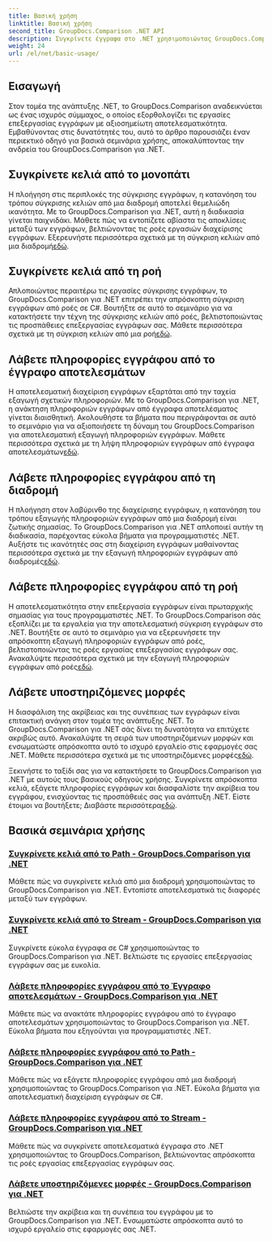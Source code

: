 ```yaml
---
title: Βασική χρήση
linktitle: Βασική χρήση
second_title: GroupDocs.Comparison .NET API
description: Συγκρίνετε έγγραφα στο .NET χρησιμοποιώντας GroupDocs.Comparison. Μάθετε βασικούς οδηγούς χρήσης που καλύπτουν τη σύγκριση κελιών, την εξαγωγή πληροφοριών εγγράφων και τις υποστηριζόμενες μορφές.
weight: 24
url: /el/net/basic-usage/
---
```

## Εισαγωγή

Στον τομέα της ανάπτυξης .NET, το GroupDocs.Comparison αναδεικνύεται ως ένας ισχυρός σύμμαχος, ο οποίος εξορθολογίζει τις εργασίες επεξεργασίας εγγράφων με αξιοσημείωτη αποτελεσματικότητα. Εμβαθύνοντας στις δυνατότητές του, αυτό το άρθρο παρουσιάζει έναν περιεκτικό οδηγό για βασικά σεμινάρια χρήσης, αποκαλύπτοντας την ανδρεία του GroupDocs.Comparison για .NET.

## Συγκρίνετε κελιά από το μονοπάτι
 Η πλοήγηση στις περιπλοκές της σύγκρισης εγγράφων, η κατανόηση του τρόπου σύγκρισης κελιών από μια διαδρομή αποτελεί θεμελιώδη ικανότητα. Με το GroupDocs.Comparison για .NET, αυτή η διαδικασία γίνεται παιχνιδάκι. Μάθετε πώς να εντοπίζετε αβίαστα τις αποκλίσεις μεταξύ των εγγράφων, βελτιώνοντας τις ροές εργασιών διαχείρισης εγγράφων. Εξερευνήστε περισσότερα σχετικά με τη σύγκριση κελιών από μια διαδρομή[εδώ](./compare-cells-from-path/).

## Συγκρίνετε κελιά από τη ροή
Απλοποιώντας περαιτέρω τις εργασίες σύγκρισης εγγράφων, το GroupDocs.Comparison για .NET επιτρέπει την απρόσκοπτη σύγκριση εγγράφων από ροές σε C#. Βουτήξτε σε αυτό το σεμινάριο για να κατακτήσετε την τέχνη της σύγκρισης κελιών από ροές, βελτιστοποιώντας τις προσπάθειες επεξεργασίας εγγράφων σας. Μάθετε περισσότερα σχετικά με τη σύγκριση κελιών από μια ροή[εδώ](./compare-cells-from-stream/).

## Λάβετε πληροφορίες εγγράφου από το έγγραφο αποτελεσμάτων
 Η αποτελεσματική διαχείριση εγγράφων εξαρτάται από την ταχεία εξαγωγή σχετικών πληροφοριών. Με το GroupDocs.Comparison για .NET, η ανάκτηση πληροφοριών εγγράφων από έγγραφα αποτελέσματος γίνεται διαισθητική. Ακολουθήστε τα βήματα που περιγράφονται σε αυτό το σεμινάριο για να αξιοποιήσετε τη δύναμη του GroupDocs.Comparison για αποτελεσματική εξαγωγή πληροφοριών εγγράφων. Μάθετε περισσότερα σχετικά με τη λήψη πληροφοριών εγγράφων από έγγραφα αποτελεσμάτων[εδώ](./get-document-info-from-result-document/).

## Λάβετε πληροφορίες εγγράφου από τη διαδρομή
Η πλοήγηση στον λαβύρινθο της διαχείρισης εγγράφων, η κατανόηση του τρόπου εξαγωγής πληροφοριών εγγράφων από μια διαδρομή είναι ζωτικής σημασίας. Το GroupDocs.Comparison για .NET απλοποιεί αυτήν τη διαδικασία, παρέχοντας εύκολα βήματα για προγραμματιστές .NET. Αυξήστε τις ικανότητές σας στη διαχείριση εγγράφων μαθαίνοντας περισσότερα σχετικά με την εξαγωγή πληροφοριών εγγράφων από διαδρομές[εδώ](./get-document-info-from-path/).

## Λάβετε πληροφορίες εγγράφου από τη ροή
 Η αποτελεσματικότητα στην επεξεργασία εγγράφων είναι πρωταρχικής σημασίας για τους προγραμματιστές .NET. Το GroupDocs.Comparison σάς εξοπλίζει με τα εργαλεία για την αποτελεσματική σύγκριση εγγράφων στο .NET. Βουτήξτε σε αυτό το σεμινάριο για να εξερευνήσετε την απρόσκοπτη εξαγωγή πληροφοριών εγγράφων από ροές, βελτιστοποιώντας τις ροές εργασίας επεξεργασίας εγγράφων σας. Ανακαλύψτε περισσότερα σχετικά με την εξαγωγή πληροφοριών εγγράφων από ροές[εδώ](./get-document-info-from-stream/).

## Λάβετε υποστηριζόμενες μορφές
Η διασφάλιση της ακρίβειας και της συνέπειας των εγγράφων είναι επιτακτική ανάγκη στον τομέα της ανάπτυξης .NET. Το GroupDocs.Comparison για .NET σάς δίνει τη δυνατότητα να επιτύχετε ακριβώς αυτό. Ανακαλύψτε τη σειρά των υποστηριζόμενων μορφών και ενσωματώστε απρόσκοπτα αυτό το ισχυρό εργαλείο στις εφαρμογές σας .NET. Μάθετε περισσότερα σχετικά με τις υποστηριζόμενες μορφές[εδώ](./get-supported-formats/).

 Ξεκινήστε το ταξίδι σας για να κατακτήσετε το GroupDocs.Comparison για .NET με αυτούς τους βασικούς οδηγούς χρήσης. Συγκρίνετε απρόσκοπτα κελιά, εξάγετε πληροφορίες εγγράφων και διασφαλίστε την ακρίβεια του εγγράφου, ενισχύοντας τις προσπάθειές σας για ανάπτυξη .NET. Είστε έτοιμοι να βουτήξετε; Διαβάστε περισσότερα[εδώ](https://tutorials.groupdocs.com/comparison/net).
## Βασικά σεμινάρια χρήσης
### [Συγκρίνετε κελιά από το Path - GroupDocs.Comparison για .NET](./compare-cells-from-path/)
Μάθετε πώς να συγκρίνετε κελιά από μια διαδρομή χρησιμοποιώντας το GroupDocs.Comparison για .NET. Εντοπίστε αποτελεσματικά τις διαφορές μεταξύ των εγγράφων.
### [Συγκρίνετε κελιά από το Stream - GroupDocs.Comparison για .NET](./compare-cells-from-stream/)
Συγκρίνετε εύκολα έγγραφα σε C# χρησιμοποιώντας το GroupDocs.Comparison για .NET. Βελτιώστε τις εργασίες επεξεργασίας εγγράφων σας με ευκολία.
### [Λάβετε πληροφορίες εγγράφου από το Έγγραφο αποτελεσμάτων - GroupDocs.Comparison για .NET](./get-document-info-from-result-document/)
Μάθετε πώς να ανακτάτε πληροφορίες εγγράφου από το έγγραφο αποτελεσμάτων χρησιμοποιώντας το GroupDocs.Comparison για .NET. Εύκολα βήματα που εξηγούνται για προγραμματιστές .NET.
### [Λάβετε πληροφορίες εγγράφου από το Path - GroupDocs.Comparison για .NET](./get-document-info-from-path/)
Μάθετε πώς να εξάγετε πληροφορίες εγγράφου από μια διαδρομή χρησιμοποιώντας το GroupDocs.Comparison για .NET. Εύκολα βήματα για αποτελεσματική διαχείριση εγγράφων σε C#.
### [Λάβετε πληροφορίες εγγράφου από το Stream - GroupDocs.Comparison για .NET](./get-document-info-from-stream/)
Μάθετε πώς να συγκρίνετε αποτελεσματικά έγγραφα στο .NET χρησιμοποιώντας το GroupDocs.Comparison, βελτιώνοντας απρόσκοπτα τις ροές εργασίας επεξεργασίας εγγράφων σας.
### [Λάβετε υποστηριζόμενες μορφές - GroupDocs.Comparison για .NET](./get-supported-formats/)
Βελτιώστε την ακρίβεια και τη συνέπεια του εγγράφου με το GroupDocs.Comparison για .NET. Ενσωματώστε απρόσκοπτα αυτό το ισχυρό εργαλείο στις εφαρμογές σας .NET.